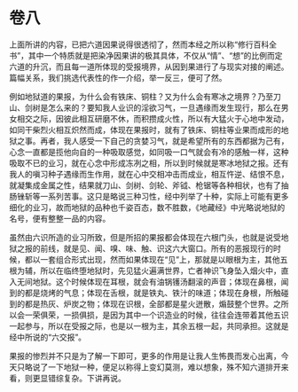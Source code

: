 # 卷八

​          上面所讲的内容，已把六道因果说得很透彻了，然而本经之所以称“修行百科全书”，其中一个特质就是把染净因果讲的极其具体，不仅从“情”、“想”的比例而定六道的升沉，而且每一道所体现的受报境界，从因到果进行了与现实对接的阐述。篇幅关系，我们挑选代表性的作一介绍，举一反三，便可了然。

​         例如地狱道的果报，为什么会有铁床、铜柱？又为什么会有寒冰之境界？乃至刀山、剑树是怎么来的？要知我人业识的淫欲习气，一旦遇缘而发生现行，那么在男女相交之际，因彼此相互研磨不休，而积攒成火性，所以有大猛火于心地中发动，如同干柴烈火相互炽然而成，体现在果报时，就有了铁床、铜柱等业果而成形的地狱之事。再者，我人感受一下自己的贪婪习气，就是希望所有的东西都据为己有，心念一直都是揽他向自的一种吸取感觉，如同吸一口气就会有冷的感触一样，这种吸取不已的业习，就在心念中形成冻冽之相，所以到时候就是寒冰地狱之报。还有我人的嗔习种子遇缘而生作用，就在心中交相冲击而成业，相互忤逆、结恨不息，就凝集成金属之性，结果就刀山、剑树、剑轮、斧钺、枪锯等各种相状，也有了抽肠锉斩等一系列苦事。这只是略说三种习性，经中列举了十种，实际上可能有更多细化的业习，故而地狱的品种也千姿百态，数不胜数，《地藏经》中光略说地狱的名号，便有整整一品的内容。

​         虽然由六识所造的业习所致，但是所招的果报都会体现在六根门头，也就是说受地狱之报的前线，就是见、闻、嗅、味、触、识这六大窗口。所有的恶报现行的时候，都以一套组合形式出现，然而如果体现在“见”上，那就是以眼根为主，其他五根为辅，所以在临终堕地狱时，先见猛火遍满世界，亡者神识飞身坠入烟火中，直入无间地狱。这个时候体现在耳根，就会有油锅镬汤翻滚的声音；体现在鼻根，闻到的都是烧烤的气息；体现在舌根，就是铁丸、铁汁的味道；体现在身根，所触碰到的都是热灰、炉炭之物；体现在识根，全部都是星火迸散，煽鼓整个世界。之所以会一荣俱荣，一损俱损，是因为其中一个识造业的时候，往往会连带着其他五识一起参与，所以在受报之际，也是以一根为主，其余五根一起，共同承担。这就是经中所说的“六交报”。

​         果报的惨烈并不只是为了解一下即可，更多的作用是让我人生怖畏而发心出离，今天只略说了一下地狱一种，便足以称得上变幻莫测，难以想象，殊不知六道排开来看，则更显错综复杂。下讲再说。